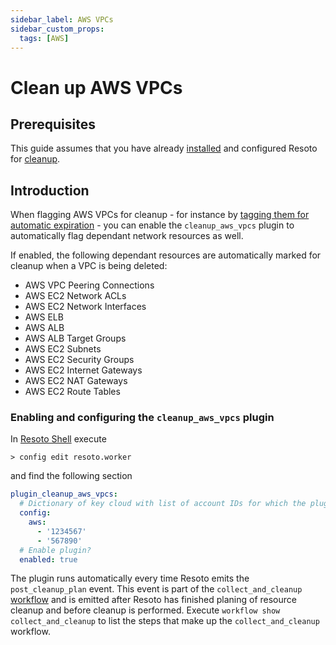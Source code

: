 ```yaml
---
sidebar_label: AWS VPCs
sidebar_custom_props:
  tags: [AWS]
---
```


# Clean up AWS VPCs

## Prerequisites

This guide assumes that you have already [installed](../../getting-started/installation/index.md) and configured Resoto for [cleanup](../../concepts/cleanup.md).

## Introduction

When flagging AWS VPCs for cleanup - for instance by [tagging them for automatic expiration](cleanup-expired-resources.md) - you can enable the `cleanup_aws_vpcs` plugin to automatically flag dependant network resources as well.

If enabled, the following dependant resources are automatically marked for cleanup when a VPC is being deleted:

- AWS VPC Peering Connections
- AWS EC2 Network ACLs
- AWS EC2 Network Interfaces
- AWS ELB
- AWS ALB
- AWS ALB Target Groups
- AWS EC2 Subnets
- AWS EC2 Security Groups
- AWS EC2 Internet Gateways
- AWS EC2 NAT Gateways
- AWS EC2 Route Tables

### Enabling and configuring the `cleanup_aws_vpcs` plugin

In [Resoto Shell](../../concepts/components/shell.md) execute

```
> config edit resoto.worker
```

and find the following section

```yaml
plugin_cleanup_aws_vpcs:
  # Dictionary of key cloud with list of account IDs for which the plugin should be active as value
  config:
    aws:
      - '1234567'
      - '567890'
  # Enable plugin?
  enabled: true
```

The plugin runs automatically every time Resoto emits the `post_cleanup_plan` event. This event is part of the `collect_and_cleanup` [workflow](../../concepts/automation/workflow.md) and is emitted after Resoto has finished planing of resource cleanup and before cleanup is performed. Execute `workflow show collect_and_cleanup` to list the steps that make up the `collect_and_cleanup` workflow.
